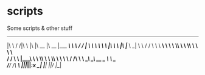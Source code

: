 # scripts
Some scripts &amp; other stuff


 ___    ___ ___       __   ________  ________  _________   
|\  \  /  /|\  \     |\  \|\   __  \|\   __  \|\___   ___\ 
\ \  \/  / | \  \    \ \  \ \  \|\  \ \  \|\  \|___ \  \_| 
 \ \    / / \ \  \  __\ \  \ \  \\\  \ \  \\\  \   \ \  \  
  /     \/   \ \  \|\__\_\  \ \  \\\  \ \  \\\  \   \ \  \ 
 /  /\   \    \ \____________\ \_______\ \__  _ _\   \ \__\
/__/ /\ __\    \|____________|\|_______|\|_____:x _|    \|__|
|__|/ \|__|                                                
                                                            
